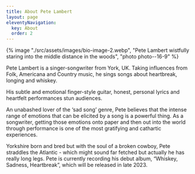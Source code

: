 ```yaml
---
title: About Pete Lambert
layout: page
eleventyNavigation:
  key: About
  order: 2
---
```


{% image "./src/assets/images/bio-image-2.webp", "Pete Lambert wistfully staring into the middle distance in the woods", "photo photo--16-9" %}

Pete Lambert is a singer-songwriter from York, UK. Taking influences from Folk, Americana and Country music, he sings songs about heartbreak, longing and whiskey.

His subtle and emotional finger-style guitar, honest, personal lyrics and heartfelt performances stun audiences.

An unabashed lover of the ‘sad song’ genre, Pete believes that the intense range of emotions that can be elicited by a song is a powerful thing. As a songwriter, getting those emotions onto paper and then out into the world through performance is one of the most gratifying and cathartic experiences.

Yorkshire born and bred but with the soul of a broken cowboy, Pete straddles the Atlantic - which might sound far fetched but actually he has really long legs.
Pete is currently recording his debut album, “Whiskey, Sadness, Heartbreak”, which will be released in late 2023.
